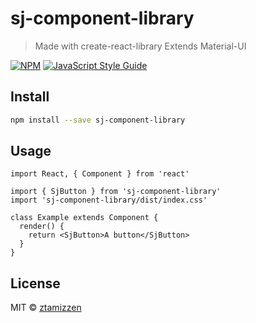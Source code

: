 # sj-component-library

> Made with create-react-library
> Extends Material-UI

[![NPM](https://img.shields.io/npm/v/sj-component-library.svg)](https://www.npmjs.com/package/sj-component-library) [![JavaScript Style Guide](https://img.shields.io/badge/code_style-standard-brightgreen.svg)](https://standardjs.com)

## Install

```bash
npm install --save sj-component-library
```

## Usage

```tsx
import React, { Component } from 'react'

import { SjButton } from 'sj-component-library'
import 'sj-component-library/dist/index.css'

class Example extends Component {
  render() {
    return <SjButton>A button</SjButton>
  }
}
```

## License

MIT © [ztamizzen](https://github.com/ztamizzen)
